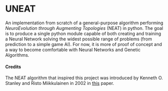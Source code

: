 # UNEAT
An implementation from scratch of a general-purpose algorithm performing *NeuroEvolution through Augmenting Topologies* (NEAT) in python. The goal is to produce a single python module capable of both creating and training a Neural Network solving the widest possible range of problems (from prediction to a simple game AI). For now, it is more of proof of concept and a way to become comfortable with Neural Networks and Genetic Algorithms.

#### Credits
The NEAT algorithm that inspired this project was introduced by Kenneth O. Stanley and Risto Miikkulainen in 2002 in [this](http://nn.cs.utexas.edu/downloads/papers/stanley.ec02.pdf) paper.
